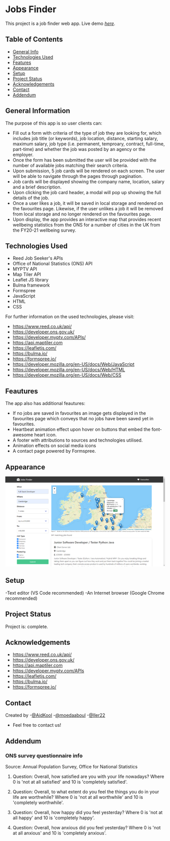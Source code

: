 # Jobs Finder

This project is a job finder web app.
Live demo [_here_](https://aidkool.github.io/jobs-finder/).

## Table of Contents

- [General Info](#general-information)
- [Technologies Used](#technologies-used)
- [Features](#features)
- [Appearance](#appearance)
- [Setup](#setup)
- [Project Status](#project-status)
- [Acknowledgements](#acknowledgements)
- [Contact](#contact)
- [Addendum](#addendum)
<!-- * [License](#license) -->

## General Information

The purpose of this app is so user clients can:

- Fill out a form with criteria of the type of job they are looking for, which includes job title (or keywords), job location, distance, starting salary, maximum salary, job type (i.e. permanent, temproary, contract, full-time, part-time) and whether the job was posted by an agency or the employer.
- Once the form has been submitted the user will be provided with the number of available jobs matching their search criteria.
- Upon submission, 5 job cards will be rendered on each screen. The user will be able to navigate through the pages through pagination.
- Job cards will be displayed showing the company name, location, salary and a brief description.
- Upon clicking the job card header, a modal will pop up showing the full details of the job.
- Once a user likes a job, it will be saved in local storage and rendered on the favourites page. Likewise, if the user unlikes a job it will be removed from local storage and no longer rendered on the favourites page.
- Upon display, the app provides an interactive map that provides recent wellbeing statistics from the ONS for a number of cities in the UK from the FY20-21 wellbeing survey.

## Technologies Used

- Reed Job Seeker's APIs
- Office of National Statistics (ONS) API
- MYPTV API
- Map Tiler API
- Leaflet JS library
- Bulma framework
- Formspree
- JavaScript
- HTML
- CSS

For further information on the used technologies, please visit:

- https://www.reed.co.uk/api/
- https://developer.ons.gov.uk/
- https://developer.myptv.com/APIs/
- https://api.maptiler.com
- https://leafletjs.com/
- https://bulma.io/
- https://formspree.io/
- https://developer.mozilla.org/en-US/docs/Web/JavaScript
- https://developer.mozilla.org/en-US/docs/Web/HTML
- https://developer.mozilla.org/en-US/docs/Web/CSS

## Feautures

The app also has additional feautures:

- If no jobs are saved in favourites an image gets displayed in the favourites page which conveys that no jobs have been saved yet in favourites.
- Heartbeat animation effect upon hover on buttons that embed the font-awesome heart icon.
- A footer with attributions to sources and technologies utilised.
- Animation effects on social media icons
- A contact page powered by Formspree.

## Appearance

![Job Finder App](./media/img/main-screenshot.png)

## Setup

-Text editor (VS Code recommended)
-An Internet browser (Google Chrome recommended)

## Project Status

Project is: complete.

## Acknowledgements

- https://www.reed.co.uk/api/
- https://developer.ons.gov.uk/
- https://api.maptiler.com
- https://developer.myptv.com/APIs
- https://leafletjs.com/
- https://bulma.io/
- https://formspree.io/

## Contact

Created by -[@AidKool](https://github.com/AidKool) -[@moedaaboul](https://github.com/moedaaboull) -[@Iler22](https://github.com/Iler22)

- Feel free to contact us!

## Addendum

### ONS survey questionnaire info

Source: Annual Population Survey, Office for National Statistics

1. Question: Overall, how satisfied are you with your life nowadays? Where 0 is 'not at all satisfied' and 10 is 'completely satisfied'.

2. Question: Overall, to what extent do you feel the things you do in your life are worthwhile? Where 0 is 'not at all worthwhile' and 10 is 'completely worthwhile'.

3. Question: Overall, how happy did you feel yesterday? Where 0 is 'not at all happy' and 10 is 'completely happy'.

4. Question: Overall, how anxious did you feel yesterday? Where 0 is 'not at all anxious' and 10 is 'completely anxious'.
